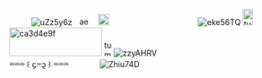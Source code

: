ㅤㅤㅤ![uZz5y6z](https://github.com/user-attachments/assets/078de588-c85d-4187-96cb-760acbfa896d)ㅤ<img width="20" height="15" alt="ae8dad0e (1)" src="https://github.com/user-attachments/assets/61430a10-a7cd-4f17-9de0-fc22d6aae426" />ㅤ<img width="20" height="20" alt="abf7d94e" src="https://github.com/user-attachments/assets/cbef43b9-bbbe-4a58-85c0-7d998a097a21" />
ㅤㅤㅤㅤㅤㅤㅤㅤㅤㅤㅤㅤ![eke56TQ](https://github.com/user-attachments/assets/d84c04ba-e34d-4501-be22-bcf0592b9e0b)
<img width="18" height="29" alt="tumblr_inline_mygcnrOCc51s30exo" src="https://github.com/user-attachments/assets/be6e1832-8821-4283-8f86-55aba7afbaea" /><img width="165" height="51" alt="ca3d4e9f" src="https://github.com/user-attachments/assets/cf7d1413-4d77-4d91-a46e-42fc1223bca1" /> <img width="17" height="28" alt="tumblr_inline_mygcnpjT6y1s30exo" src="https://github.com/user-attachments/assets/bbf20437-8b8f-4ae6-9197-cbd5cb97722b" />![zzyAHRV](https://github.com/user-attachments/assets/38894ac6-ce67-4f36-a3b0-0feb9a59e083)
ㅤㅤㅤㅤㅤㅤㅤㅤㅤㅤㅤㅤㅤㅤㅤㅤㅤㅤ⏔⏔⏔ ꒰ ᧔ෆ᧓ ꒱ ⏔⏔⏔ ㅤㅤㅤㅤ![Zhiu74D](https://github.com/user-attachments/assets/a9dca571-b3b9-4f0d-9d6e-c050ff00372a)






